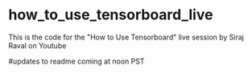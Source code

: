 # how_to_use_tensorboard_live
This is the code for the "How to Use Tensorboard" live session by Siraj Raval on Youtube


#updates to readme coming at noon PST 
